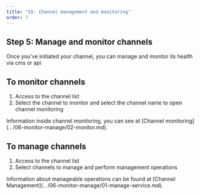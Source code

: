 ```yaml
---
title: "S5: Channel management and monitoring"
order: 7
---
```


## Step 5: Manage and monitor channels

Once you've initiated your channel, you can manage and monitor its health via cms or api

## To monitor channels

1. Access to the channel list
2. Select the channel to monitor and select the channel name to open channel monitoring

Information inside channel monitoring, you can see at [Channel monitoring](.. /06-monitor-manage/02-monitor.md).

## To manage channels

1. Access to the channel list
2. Select channels to manage and perform management operations

Information about manageable operations can be found at [Channel Management](.. /06-monitor-manage/01-manage-service.md).
